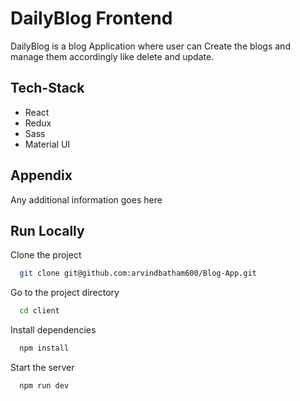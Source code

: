 
# DailyBlog Frontend

DailyBlog is a blog Application where user can Create the blogs and manage them accordingly like delete and update.


## Tech-Stack

 - React
 - Redux
 - Sass
 - Material UI
 


## Appendix

Any additional information goes here


## Run Locally

Clone the project

```bash
  git clone git@github.com:arvindbatham600/Blog-App.git
```

Go to the project directory

```bash
  cd client
```

Install dependencies

```bash
  npm install
```

Start the server

```bash
  npm run dev
```


